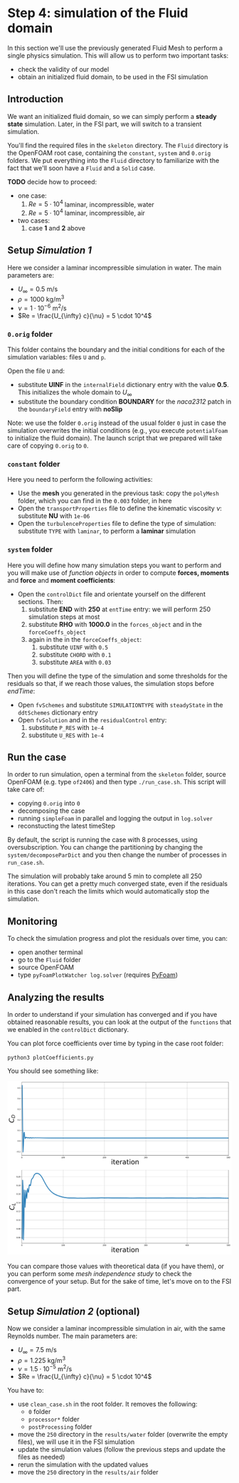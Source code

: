 # Step 4: simulation of the Fluid domain

In this section we'll use the previously generated Fluid Mesh to perform a single physics simulation.
This will allow us to perform two important tasks:

- check the validity of our model
- obtain an initialized fluid domain, to be used in the FSI simulation

## Introduction

We want an initialized fluid domain, so we can simply perform a **steady state** simulation. Later, in the FSI part, we will switch to a transient simulation.

You'll find the required files in the `skeleton` directory. The `Fluid` directory is the OpenFOAM root case, containing the `constant`, `system` and
`0.orig` folders. We put everything into the `Fluid` directory to familiarize with the fact that we'll soon have a `Fluid` and a `Solid` case.

**TODO** decide how to proceed:

- one case:
    1. $Re=5\cdot 10^4$ laminar, incompressible, water
    2. $Re=5\cdot 10^4$ laminar, incompressible, air
- two cases:
    1. case **1** and **2** above
 
## Setup *Simulation 1*

Here we consider a laminar incompressible simulation in water. The main parameters are:

- $U_{\infty} = 0.5 \ \mathrm{m/s}$
- $\rho = 1000 \ \mathrm{kg/m^3}$
- $\nu = 1 \cdot 10^{-6} \ \mathrm{m^2/s}$
- $Re = \frac{U_{\infty} c}{\nu} = 5 \cdot 10^4$

### `0.orig` folder

This folder contains the boundary and the initial conditions for each of the simulation variables: files `U` and `p`.

Open the file `U` and:

- substitute **UINF** in the `internalField` dictionary entry with the value **0.5**. This initializes the whole domain to $U_{\infty}$
- substitute the boundary condition **BOUNDARY** for the *naca2312* patch in the `boundaryField` entry with **noSlip**

Note: we use the folder `0.orig` instead of the usual folder `0` just in case the simulation overwrites the initial conditions (e.g., you execute `potentialFoam` to initialize the fluid domain). The launch script that we prepared will take care of copying `0.orig` to `0`.

### `constant` folder

Here you need to perform the following activities:

- Use the **mesh** you generated in the previous task: copy the `polyMesh` folder, which you can find in the `0.003` folder, in here
- Open the `transportProperties` file to define the kinematic viscosity $\nu$: substitute **NU** with `1e-06`
- Open the `turbulenceProperties` file to define the type of simulation: substitute `TYPE` with `laminar`, to perform a **laminar** simulation

### `system` folder

Here you will define how many simulation steps you want to perform and you will make use of *function objects* in order to compute **forces, moments** and **force** and **moment coefficients**:

- Open the `controlDict` file and orientate yourself on the different sections. Then:
    1. substitute **END** with **250** at `entTime` entry: we will perform 250 simulation steps at most
    2. substitute **RHO** with **1000.0** in the `forces_object` and in the `forceCoeffs_object`
    3. again in the in the `forceCoeffs_object`:
       1. substitute `UINF` with `0.5`
       2. substitute `CHORD` with `0.1`
       3. substitute `AREA` with `0.03`

Then you will define the type of the simulation and some thresholds for the residuals so that, if we reach those values, the simulation stops before *endTime*:

- Open `fvSchemes` and substitute `SIMULATIONTYPE` with `steadyState` in the `ddtSchemes` dictionary entry
- Open `fvSolution` and in the `residualControl` entry:
    1. substitute `P_RES` with `1e-4`
    2. substitute `U_RES` with `1e-4`

## Run the case

In order to run simulation, open a terminal from the `skeleton` folder, source OpenFOAM (e.g. type `of2406`) and then type `./run_case.sh`. This script will take care of:

- copying `0.orig` into `0`
- decomposing the case
- running `simpleFoam` in parallel and logging the output in `log.solver`
- reconstucting the latest timeStep

By default, the script is running the case with 8 processes, using oversubscription. You can change the partitioning by changing the `system/decomposeParDict` and you then change the number of processes in `run_case.sh`.

The simulation will probably take around 5 min to complete all 250 iterations. You can get a pretty much converged state, even if the residuals in this case don't reach the limits which would automatically stop the simulation.

## Monitoring

To check the simulation progress and plot the residuals over time, you can:

- open another terminal
- go to the `Fluid` folder
- source OpenFOAM
- type `pyFoamPlotWatcher log.solver` (requires [PyFoam](https://pypi.org/project/PyFoam/))

## Analyzing the results

In order to understand if your simulation has converged and if you have obtained reasonable results, you can look at the output of the `functions` that we enabled in the `controlDict` dictionary.

You can plot force coefficients over time by typing in the case root folder:

`python3 plotCoefficients.py`

You should see something like:

![CdCl](./images/cdcl.png)

You can compare those values with theoretical data (if you have them), or you can perform some *mesh independence study* to check the convergence of your setup. But for the sake of time, let's move on to the FSI part.

## Setup *Simulation 2* (optional)

Now we consider a laminar incompressible simulation in air, with the same Reynolds number. The main parameters are:

- $U_{\infty} = 7.5\ \mathrm{m/s}$
- $\rho = 1.225 \ \mathrm{kg/m^3}$
- $\nu = 1.5 \cdot 10^{-5}\ \mathrm{m^2/s}$
- $Re = \frac{U_{\infty} c}{\nu} = 5 \cdot 10^4$

You have to:

- use `clean_case.sh` in the root folder. It removes the following:
  - `0` folder
  - `processor*` folder
  - `postProcessing` folder
- move the `250` directory in the `results/water` folder (overwrite the empty files), we will use it in the FSI simulation
- update the simulation values (follow the previous steps and update the files as needed)
- rerun the simulation with the updated values
- move the `250` directory in the `results/air` folder
